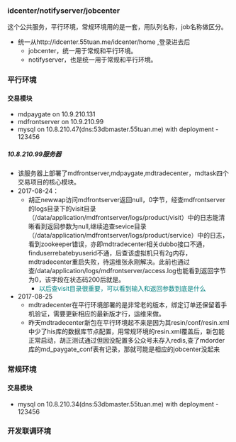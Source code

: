 ### idcenter/notifyserver/jobcenter

这个公共服务，平行环境，常规环境用的是一套，用队列名称，job名称做区分。

* 统一从http://idcenter.55tuan.me/idcenter/home ,登录进去后
    * jobcenter，统一用于常规和平行环境。
    * notifyserver，也是统一用于常规和平行环境。

### 平行环境

#### 交易模块

* mdpaygate on 10.9.210.131
* mdfrontserver on 10.9.210.99
* mysql on 10.8.210.47(dns:53dbmaster.55tuan.me) with deployment - 123456

##### 10.8.210.99服务器

* 该服务器上部署了mdfrontserver,mdpaygate,mdtradecenter，mdtask四个交易项目的核心模块。
* 2017-08-24：
    * 胡正newwap访问mdfrontserver返回null，0字节，经查mdfrontserver的logs目录下的visit目录（/data/application/mdfrontserver/logs/product/visit）中的日志能清晰看到返回参数为null,继续追查sevice目录（/data/application/mdfrontserver/logs/product/service）中的日志，看到zookeeper错误，亦即mdtradecenter相关dubbo接口不通，finduserrebatebyuserid不通，后查该虚拟机只有2g内存，mdtradecenter重启失败，待运维张永刚解决。此前也通过查/data/application/logs/mdfrontserver/access.log也能看到返回字节为0，该字段在状态码200后就是。
        * <font color=Teal>以后查visit目录很重要，可以看到输入和返回参数到底是什么</font>
* 2017-08-25
    * mdtradecenter在平行环境部署的是非常老的版本，绑定订单还保留着手机验证，需要更新相应的最新版才行，运维来做。
    * 昨天mdtradecenter新包在平行环境起不来是因为其resin/conf/resin.xml中少了his库的数据库节点配置，用常规环境的resin.xml覆盖后，新包能正常启动，胡正测试通过但因没配置多公众号未存入redis,查了mdorder库的md_paygate_conf表有记录，那就可能是相应的jobcenter没起来

### 常规环境

#### 交易模块

* mysql on 10.8.210.34(dns:53dbmaster.55tuan.me) with deployment - 123456

### 开发联调环境
